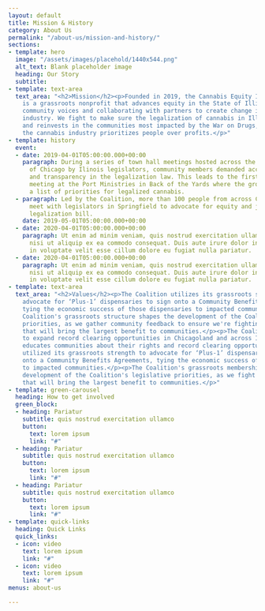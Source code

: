 ```yaml
---
layout: default
title: Mission & History
category: About Us
permalink: "/about-us/mission-and-history/"
sections:
- template: hero
  image: "/assets/images/placehold/1440x544.png"
  alt_text: Blank placeholder image
  heading: Our Story
  subtitle: 
- template: text-area
  text_area: "<h2>Mission</h2><p>Founded in 2019, the Cannabis Equity Illinois Coalition
    is a grassroots nonprofit that advances equity in the State of Illinois by elevating
    community voices and collaborating with partners to create change in the cannabis
    industry. We fight to make sure the legalization of cannabis in Illinois repairs
    and reinvests in the communities most impacted by the War on Drugs, and to ensure
    the cannabis industry prioritizes people over profits.</p>"
- template: history
  event:
  - date: 2019-04-01T05:00:00.000+00:00
    paragraph: During a series of town hall meetings hosted across the South Side
      of Chicago by Ilinois legislators, community members demanded accountability
      and transparency in the legalization law. This leads to the first Coalition
      meeting at the Port Ministries in Back of the Yards where the group develops
      a list of priorities for legalized cannabis.
  - paragraph: Led by the Coalition, more than 100 people from across Chicagoland
      meet with legislators in Springfield to advocate for equity and justice in the
      legalization bill.
    date: 2019-05-01T05:00:00.000+00:00
  - date: 2020-04-01T05:00:00.000+00:00
    paragraph: Ut enim ad minim veniam, quis nostrud exercitation ullamco laboris
      nisi ut aliquip ex ea commodo consequat. Duis aute irure dolor in reprehenderit
      in voluptate velit esse cillum dolore eu fugiat nulla pariatur.
  - date: 2020-04-01T05:00:00.000+00:00
    paragraph: Ut enim ad minim veniam, quis nostrud exercitation ullamco laboris
      nisi ut aliquip ex ea commodo consequat. Duis aute irure dolor in reprehenderit
      in voluptate velit esse cillum dolore eu fugiat nulla pariatur.
- template: text-area
  text_area: "<h2>Values</h2><p>The Coalition utilizes its grassroots strength to
    advocate for ‘Plus-1’ dispensaries to sign onto a Community Benefits Agreements,
    tying the economic success of those dispensaries to impacted communities.</p><p>The
    Coalition's grassroots structure shapes the development of the Coalition's legislative
    priorities, as we gather community feedback to ensure we're fighting for changes
    that will bring the largest benefit to communities.</p><p>The Coalition organizes
    to expand record clearing opportunities in Chicagoland and across Illinois, and
    educates communities about their rights and record clearing opportunities.</p><p>CEIC
    utilized its grassroots strength to advocate for ‘Plus-1’ dispensaries to sign
    onto a Community Benefits Agreements, tying the economic success of those dispensaries
    to impacted communities.</p><p>The Coalition's grassroots membership shapes the
    development of the Coalition's legislative priorities, as we fight for changes
    that will bring the largest benefit to communities.</p>"
- template: green-carousel
  heading: How to get involved
  green_block:
  - heading: Pariatur
    subtitle: quis nostrud exercitation ullamco
    button:
      text: lorem ipsum
      link: "#"
  - heading: Pariatur
    subtitle: quis nostrud exercitation ullamco
    button:
      text: lorem ipsum
      link: "#"
  - heading: Pariatur
    subtitle: quis nostrud exercitation ullamco
    button:
      text: lorem ipsum
      link: "#"
- template: quick-links
  heading: Quick Links
  quick_links:
  - icon: video
    text: lorem ipsum
    link: "#"
  - icon: video
    text: lorem ipsum
    link: "#"
menus: about-us

---
```

